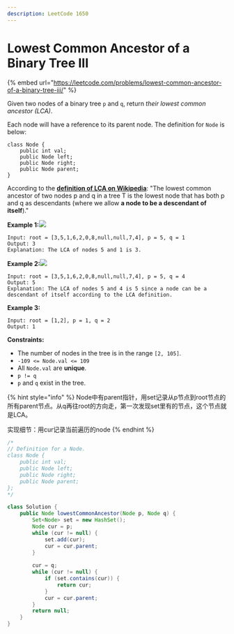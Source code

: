 ```yaml
---
description: LeetCode 1650
---
```


# Lowest Common Ancestor of a Binary Tree III

{% embed url="https://leetcode.com/problems/lowest-common-ancestor-of-a-binary-tree-iii/" %}

Given two nodes of a binary tree `p` and `q`, return _their lowest common ancestor (LCA)_.

Each node will have a reference to its parent node. The definition for `Node` is below:

```
class Node {
    public int val;
    public Node left;
    public Node right;
    public Node parent;
}
```

According to the [**definition of LCA on Wikipedia**](https://en.wikipedia.org/wiki/Lowest\_common\_ancestor): "The lowest common ancestor of two nodes p and q in a tree T is the lowest node that has both p and q as descendants (where we allow **a node to be a descendant of itself**)."

**Example 1:**![](https://assets.leetcode.com/uploads/2018/12/14/binarytree.png)

```
Input: root = [3,5,1,6,2,0,8,null,null,7,4], p = 5, q = 1
Output: 3
Explanation: The LCA of nodes 5 and 1 is 3.
```

**Example 2:**![](https://assets.leetcode.com/uploads/2018/12/14/binarytree.png)

```
Input: root = [3,5,1,6,2,0,8,null,null,7,4], p = 5, q = 4
Output: 5
Explanation: The LCA of nodes 5 and 4 is 5 since a node can be a descendant of itself according to the LCA definition.
```

**Example 3:**

```
Input: root = [1,2], p = 1, q = 2
Output: 1
```

**Constraints:**

* The number of nodes in the tree is in the range `[2, 105]`.
* `-109 <= Node.val <= 109`
* All `Node.val` are **unique**.
* `p != q`
* `p` and `q` exist in the tree.

{% hint style="info" %}
Node中有parent指针，用set记录从p节点到root节点的所有parent节点。从q再往root的方向走，第一次发现set里有的节点，这个节点就是LCA。

实现细节：用cur记录当前遍历的node
{% endhint %}

```java
/*
// Definition for a Node.
class Node {
    public int val;
    public Node left;
    public Node right;
    public Node parent;
};
*/

class Solution {
    public Node lowestCommonAncestor(Node p, Node q) {
        Set<Node> set = new HashSet();
        Node cur = p;
        while (cur != null) {
            set.add(cur);
            cur = cur.parent;
        }
        
        cur = q;
        while (cur != null) {
            if (set.contains(cur)) {
                return cur;
            }
            cur = cur.parent;
        }
        return null;
    }
}
```
